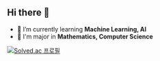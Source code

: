 ## Hi there 👋
- 🌱 I’m currently learning **Machine Learning, AI**
- 🏫 I'm major in **Mathematics, Computer Science**

  
[![Solved.ac
프로필](http://mazassumnida.wtf/api/v2/generate_badge?boj=issac1102)](https://solved.ac/issac1102)
